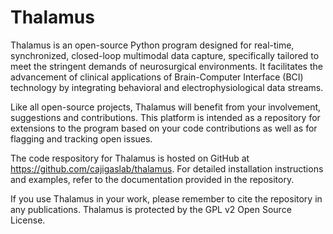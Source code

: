 # Thalamus

Thalamus is an open-source Python program designed for real-time, synchronized, closed-loop multimodal data capture, specifically tailored to meet the stringent demands of neurosurgical environments. It facilitates the advancement of clinical applications of Brain-Computer Interface (BCI) technology by integrating behavioral and electrophysiological data streams.

Like all open-source projects, Thalamus will benefit from your involvement, suggestions and contributions. This platform is intended as a repository for extensions to the program based on your code contributions as well as for flagging and tracking open issues.

The code respository for Thalamus is hosted on GitHub at https://github.com/cajigaslab/thalamus. For detailed installation instructions and examples, refer to the documentation provided in the repository.

If you use Thalamus in your work, please remember to cite the repository in any publications. Thalamus is protected by the GPL v2 Open Source License.
